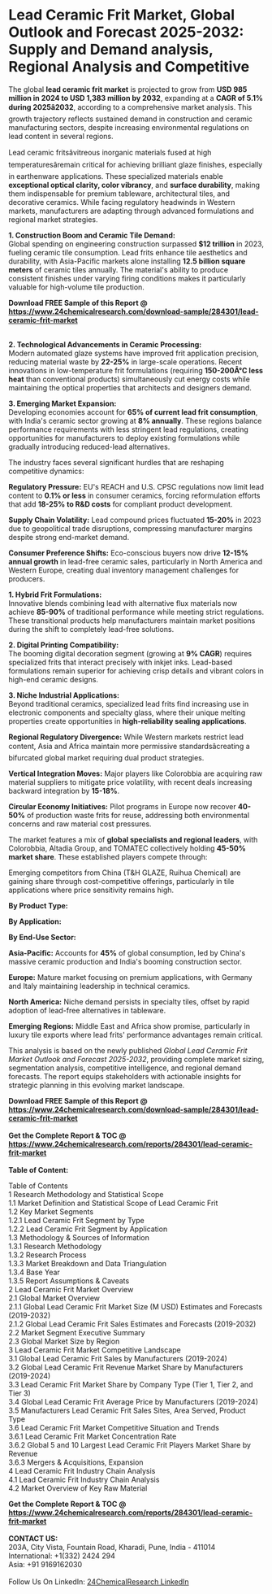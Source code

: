 <h1>Lead Ceramic Frit Market, Global Outlook and Forecast 2025-2032: Supply and Demand analysis, Regional Analysis and Competitive</h1><p>The global <strong>lead ceramic frit market</strong> is projected to grow from <strong>USD 985 million in 2024 to USD 1,383 million by 2032</strong>, expanding at a <strong>CAGR of 5.1% during 2025â2032</strong>, according to a comprehensive market analysis. This growth trajectory reflects sustained demand in construction and ceramic manufacturing sectors, despite increasing environmental regulations on lead content in several regions.</p><p>Lead ceramic fritsâvitreous inorganic materials fused at high temperaturesâremain critical for achieving brilliant glaze finishes, especially in earthenware applications. These specialized materials enable <strong>exceptional optical clarity, color vibrancy</strong>, and <strong>surface durability</strong>, making them indispensable for premium tableware, architectural tiles, and decorative ceramics. While facing regulatory headwinds in Western markets, manufacturers are adapting through advanced formulations and regional market strategies.</p><p><strong>1. Construction Boom and Ceramic Tile Demand:</strong><br>
Global spending on engineering construction surpassed <strong>$12 trillion</strong> in 2023, fueling ceramic tile consumption. Lead frits enhance tile aesthetics and durability, with Asia-Pacific markets alone installing <strong>12.5 billion square meters</strong> of ceramic tiles annually. The material's ability to produce consistent finishes under varying firing conditions makes it particularly valuable for high-volume tile production.</p><div><b>Download FREE Sample of this Report @ 
            <a href="https://www.24chemicalresearch.com/download-sample/284301/lead-ceramic-frit-market">
            https://www.24chemicalresearch.com/download-sample/284301/lead-ceramic-frit-market</a></b></div><br><p><strong>2. Technological Advancements in Ceramic Processing:</strong><br>
Modern automated glaze systems have improved frit application precision, reducing material waste by <strong>22-25%</strong> in large-scale operations. Recent innovations in low-temperature frit formulations (requiring <strong>150-200Â°C less heat</strong> than conventional products) simultaneously cut energy costs while maintaining the optical properties that architects and designers demand.</p><p><strong>3. Emerging Market Expansion:</strong><br>
Developing economies account for <strong>65% of current lead frit consumption</strong>, with India's ceramic sector growing at <strong>8% annually</strong>. These regions balance performance requirements with less stringent lead regulations, creating opportunities for manufacturers to deploy existing formulations while gradually introducing reduced-lead alternatives.</p><p>The industry faces several significant hurdles that are reshaping competitive dynamics:</p><p><strong>Regulatory Pressure:</strong> EU's REACH and U.S. CPSC regulations now limit lead content to <strong>0.1% or less</strong> in consumer ceramics, forcing reformulation efforts that add <strong>18-25% to R&amp;D costs</strong> for compliant product development.</p><p><strong>Supply Chain Volatility:</strong> Lead compound prices fluctuated <strong>15-20%</strong> in 2023 due to geopolitical trade disruptions, compressing manufacturer margins despite strong end-market demand.</p><p><strong>Consumer Preference Shifts:</strong> Eco-conscious buyers now drive <strong>12-15% annual growth</strong> in lead-free ceramic sales, particularly in North America and Western Europe, creating dual inventory management challenges for producers.</p><p><strong>1. Hybrid Frit Formulations:</strong><br>
Innovative blends combining lead with alternative flux materials now achieve <strong>85-90%</strong> of traditional performance while meeting strict regulations. These transitional products help manufacturers maintain market positions during the shift to completely lead-free solutions.</p><p><strong>2. Digital Printing Compatibility:</strong><br>
The booming digital decoration segment (growing at <strong>9% CAGR</strong>) requires specialized frits that interact precisely with inkjet inks. Lead-based formulations remain superior for achieving crisp details and vibrant colors in high-end ceramic designs.</p><p><strong>3. Niche Industrial Applications:</strong><br>
Beyond traditional ceramics, specialized lead frits find increasing use in electronic components and specialty glass, where their unique melting properties create opportunities in <strong>high-reliability sealing applications</strong>.</p><p><strong>Regional Regulatory Divergence:</strong> While Western markets restrict lead content, Asia and Africa maintain more permissive standardsâcreating a bifurcated global market requiring dual product strategies.</p><p><strong>Vertical Integration Moves:</strong> Major players like Colorobbia are acquiring raw material suppliers to mitigate price volatility, with recent deals increasing backward integration by <strong>15-18%</strong>.</p><p><strong>Circular Economy Initiatives:</strong> Pilot programs in Europe now recover <strong>40-50%</strong> of production waste frits for reuse, addressing both environmental concerns and raw material cost pressures.</p><p>The market features a mix of <strong>global specialists and regional leaders</strong>, with Colorobbia, Altadia Group, and TOMATEC collectively holding <strong>45-50% market share</strong>. These established players compete through:</p><p>Emerging competitors from China (T&amp;H GLAZE, Ruihua Chemical) are gaining share through cost-competitive offerings, particularly in tile applications where price sensitivity remains high.</p><p><strong>By Product Type:</strong></p><p><strong>By Application:</strong></p><p><strong>By End-Use Sector:</strong></p><p><strong>Asia-Pacific:</strong> Accounts for <strong>45%</strong> of global consumption, led by China's massive ceramic production and India's booming construction sector.</p><p><strong>Europe:</strong> Mature market focusing on premium applications, with Germany and Italy maintaining leadership in technical ceramics.</p><p><strong>North America:</strong> Niche demand persists in specialty tiles, offset by rapid adoption of lead-free alternatives in tableware.</p><p><strong>Emerging Regions:</strong> Middle East and Africa show promise, particularly in luxury tile exports where lead frits' performance advantages remain critical.</p><p>This analysis is based on the newly published <em>Global Lead Ceramic Frit Market Outlook and Forecast 2025-2032</em>, providing complete market sizing, segmentation analysis, competitive intelligence, and regional demand forecasts. The report equips stakeholders with actionable insights for strategic planning in this evolving market landscape.</p><div><b>Download FREE Sample of this Report @ 
            <a href="https://www.24chemicalresearch.com/download-sample/284301/lead-ceramic-frit-market">
            https://www.24chemicalresearch.com/download-sample/284301/lead-ceramic-frit-market</a></b></div><br><div><b>Get the Complete Report & TOC @ 
            <a href="https://www.24chemicalresearch.com/reports/284301/lead-ceramic-frit-market">
            https://www.24chemicalresearch.com/reports/284301/lead-ceramic-frit-market</a></b></div><br>
            <b>Table of Content:</b><p>Table of Contents<br />
1 Research Methodology and Statistical Scope<br />
1.1 Market Definition and Statistical Scope of Lead Ceramic Frit<br />
1.2 Key Market Segments<br />
1.2.1 Lead Ceramic Frit Segment by Type<br />
1.2.2 Lead Ceramic Frit Segment by Application<br />
1.3 Methodology & Sources of Information<br />
1.3.1 Research Methodology<br />
1.3.2 Research Process<br />
1.3.3 Market Breakdown and Data Triangulation<br />
1.3.4 Base Year<br />
1.3.5 Report Assumptions & Caveats<br />
2 Lead Ceramic Frit Market Overview<br />
2.1 Global Market Overview<br />
2.1.1 Global Lead Ceramic Frit Market Size (M USD) Estimates and Forecasts (2019-2032)<br />
2.1.2 Global Lead Ceramic Frit Sales Estimates and Forecasts (2019-2032)<br />
2.2 Market Segment Executive Summary<br />
2.3 Global Market Size by Region<br />
3 Lead Ceramic Frit Market Competitive Landscape<br />
3.1 Global Lead Ceramic Frit Sales by Manufacturers (2019-2024)<br />
3.2 Global Lead Ceramic Frit Revenue Market Share by Manufacturers (2019-2024)<br />
3.3 Lead Ceramic Frit Market Share by Company Type (Tier 1, Tier 2, and Tier 3)<br />
3.4 Global Lead Ceramic Frit Average Price by Manufacturers (2019-2024)<br />
3.5 Manufacturers Lead Ceramic Frit Sales Sites, Area Served, Product Type<br />
3.6 Lead Ceramic Frit Market Competitive Situation and Trends<br />
3.6.1 Lead Ceramic Frit Market Concentration Rate<br />
3.6.2 Global 5 and 10 Largest Lead Ceramic Frit Players Market Share by Revenue<br />
3.6.3 Mergers & Acquisitions, Expansion<br />
4 Lead Ceramic Frit Industry Chain Analysis<br />
4.1 Lead Ceramic Frit Industry Chain Analysis<br />
4.2 Market Overview of Key Raw Material</p><div><b>Get the Complete Report & TOC @ 
            <a href="https://www.24chemicalresearch.com/reports/284301/lead-ceramic-frit-market">
            https://www.24chemicalresearch.com/reports/284301/lead-ceramic-frit-market</a></b></div><br><b>CONTACT US:</b><br>
            203A, City Vista, Fountain Road, Kharadi, Pune, India - 411014<br>
            International: +1(332) 2424 294<br>
            Asia: +91 9169162030 <br><br>
            Follow Us On LinkedIn: <a href="https://www.linkedin.com/company/24chemicalresearch/">24ChemicalResearch LinkedIn</a>
